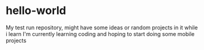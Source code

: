 # hello-world
My test run repository, might have some ideas or random projects in it while i learn
I'm currently learning coding and hoping to start doing some mobile projects
